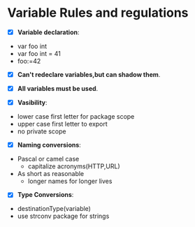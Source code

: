 # **Variable Rules and regulations**
 - [x] **Variable declaration**:

- var foo int
- var foo int = 41
- foo:=42

- [x] **Can't redeclare variables,but can shadow them**.
- [x] **All variables must be used**.

- [x] **Vasibility**:
- lower case first letter for package scope
- upper case first letter to export
- no private scope
- [x] **Naming conversions**:
- Pascal or camel case 
  - capitalize acronyms(HTTP,URL)
- As short as reasonable
  - longer names for longer lives

- [x] **Type Conversions**:
- destinationType(variable)
- use strconv package for strings
